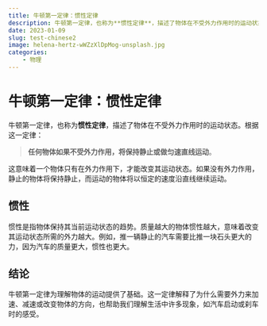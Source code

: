 ```yaml
---
title: 牛顿第一定律：惯性定律
description: 牛顿第一定律，也称为**惯性定律**，描述了物体在不受外力作用时的运动状态。
date: 2023-01-09
slug: test-chinese2
image: helena-hertz-wWZzXlDpMog-unsplash.jpg
categories:
    - 物理
---
```

# 牛顿第一定律：惯性定律

牛顿第一定律，也称为**惯性定律**，描述了物体在不受外力作用时的运动状态。根据这一定律：

> **任何物体如果不受外力作用，将保持静止或做匀速直线运动**。

这意味着一个物体只有在外力作用下，才能改变其运动状态。如果没有外力作用，静止的物体将保持静止，而运动的物体将以恒定的速度沿直线继续运动。

## 惯性

惯性是指物体保持其当前运动状态的趋势。质量越大的物体惯性越大，意味着改变其运动状态所需的外力越大。例如，推一辆静止的汽车需要比推一块石头更大的力，因为汽车的质量更大，惯性也更大。

## 结论

牛顿第一定律为理解物体的运动提供了基础。这一定律解释了为什么需要外力来加速、减速或改变物体的方向，也帮助我们理解生活中许多现象，如汽车启动或刹车时的感受。